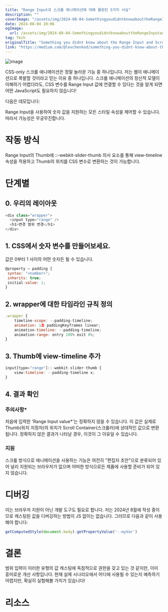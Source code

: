 ```yaml
---
title: "Range Input과 스크롤 애니메이션에 대해 몰랐던 5가지 사실"
description: ""
coverImage: "/assets/img/2024-08-04-SomethingyoudidntknowabouttheRangeInputandScrollAnimations_0.png"
date: 2024-08-04 20:06
ogImage: 
  url: /assets/img/2024-08-04-SomethingyoudidntknowabouttheRangeInputandScrollAnimations_0.png
tag: Tech
originalTitle: "Something you didnt know about the Range Input and Scroll Animations"
link: "https://medium.com/@levchenkod/something-you-didnt-know-about-the-range-input-and-scroll-animations-20c21540e8c3"
---
```




![image](/assets/img/2024-08-04-SomethingyoudidntknowabouttheRangeInputandScrollAnimations_0.png)

CSS-only 스크롤 애니메이션은 정말 놀라운 기능 중 하나입니다. 저는 웹이 애니메이션으로 폭발할 것이라고 믿는 이유 중 하나입니다. 스크롤 애니메이션의 정신적 모델이 이해하기 어렵더라도, CSS 변수를 Range Input 값에 연결할 수 있다는 것을 알게 되면 어떤 JavaScript도 필요하지 않습니다!

다음은 데모입니다:

Range Input을 사용하여 숫자 값을 지원하는 모든 스타일 속성을 제어할 수 있습니다. 따라서 가능성은 무궁무진합니다.


<div class="content-ad"></div>

# 작동 방식

Range Input의 Thumb에 ::-webkit-slider-thumb 의사 요소를 통해 view-timeline 속성을 적용하고 Thumb의 위치를 CSS 변수로 변환하는 것이 가능합니다.

# 단계별

## 0. 우리의 레이아웃

<div class="content-ad"></div>

```js
<div class="wrapper">
  <input type="range" />
  <h1>변경 범위 변경</h1>
</div>
```

## 1. CSS에서 숫자 변수를 만들어보세요.

값은 0부터 1 사이의 어떤 숫자든 될 수 있습니다.

```js
@property — padding {
 syntax: "<number>";
 inherits: true;
 initial-value: 1;
}
```

<div class="content-ad"></div>

## 2. wrapper에 대한 타임라인 규칙 정의

```js
.wrapper {
    timeline-scope: --padding-timeline;
    animation: 1초 paddingKeyframes linear;
    animation-timeline: --padding-timeline;
    animation-range: entry 100% exit 0%;
}
```

## 3. Thumb에 view-timeline 추가

```js
input[type="range"]::-webkit-slider-thumb {
    view-timeline: --padding-timeline x;
}
```

<div class="content-ad"></div>

## 4. 결과 확인

### 주의사항*

처음에 입력한 'Range Input value*'는 정확하지 않을 수 있습니다. 이 값은 실제로 Thumb(위치 지정자)의 위치가 Scroll Container(스크롤러)에 상대적인 값으로 변환됩니다. 정확하지 않은 결과가 나타날 경우, 이것이 그 이유일 수 있습니다.

### 지원

<div class="content-ad"></div>

스크롤 방식으로 애니메이션을 사용하는 기능은 여전히 "편집자 초안"으로 분류되어 있어 널리 지원되는 브라우저가 없으며 어떠한 방식으로든 제품에 사용할 준비가 되어 있지 않습니다.

# 디버깅

이는 브라우저 지원이 아닌 개발 도구도 필요로 합니다. 저는 2024년 8월에 작성 중이므로 캐스팅된 값을 디버깅하는 방법이 JS 없이는 없습니다. 그러므로 다음과 같이 사용해야 합니다:

```js
getComputedStyle(document.body).getPropertyValue('--myVar')
```

<div class="content-ad"></div>

# 결론

범위 입력이 이러한 유형의 값 캐스팅에 독점적으로 권한을 갖고 있는 것 같지만, 이미 흥미로운 개선 사항입니다. 현재 실제 시나리오에서 어디에 사용될 수 있는지 예측하기 어렵지만, 확실히 실험해볼 가치가 있습니다!

# 리소스